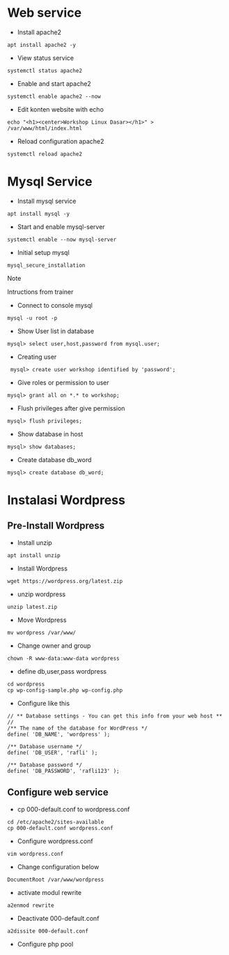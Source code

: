 # Web service
* Install apache2
``````
apt install apache2 -y
``````
* View status service
``````
systemctl status apache2
``````

* Enable and start apache2
``````
systemctl enable apache2 --now
``````
* Edit konten website with echo
``````
echo "<h1><center>Workshop Linux Dasar></h1>" > /var/www/html/index.html
``````
* Reload configuration apache2
``````
systemctl reload apache2
``````
# Mysql Service
* Install mysql service
``````
apt install mysql -y
``````
* Start and enable mysql-server
``````
systemctl enable --now mysql-server
``````
* Initial setup mysql
``````
mysql_secure_installation
``````
>[!NOTE]
> Intructions from trainer

* Connect to console mysql
``````
mysql -u root -p
``````
* Show User list in database
``````
mysql> select user,host,password from mysql.user; 
``````
* Creating user
``````
 mysql> create user workshop identified by 'password';
``````
* Give roles or permission to user
``````
mysql> grant all on *.* to workshop;
``````
* Flush privileges after give permission
``````
mysql> flush privileges;
``````
* Show database in host
``````
mysql> show databases; 
``````
* Create database db_word
``````
mysql> create database db_word;
``````

# Instalasi Wordpress
## Pre-Install Wordpress
* Install unzip
```
apt install unzip
```
* Install Wordpress
```
wget https://wordpress.org/latest.zip
```
* unzip wordpress
```
unzip latest.zip
```
* Move Wordpress 
```
mv wordpress /var/www/
```
* Change owner and group
```
chown -R www-data:www-data wordpress
```
* define db,user,pass wordpress
```
cd wordpress
cp wp-config-sample.php wp-config.php
```
* Configure like this
```
// ** Database settings - You can get this info from your web host ** //
/** The name of the database for WordPress */
define( 'DB_NAME', 'wordpress' );

/** Database username */
define( 'DB_USER', 'rafli' );

/** Database password */
define( 'DB_PASSWORD', 'rafli123' );
```
## Configure web service
* cp 000-default.conf to wordpress.conf
```
cd /etc/apache2/sites-available
cp 000-default.conf wordpress.conf
```
* Configure wordpress.conf
```
vim wordpress.conf
```
* Change configuration below
```
DocumentRoot /var/www/wordpress
```
* activate modul rewrite
```
a2enmod rewrite
```
* Deactivate 000-default.conf
```
a2dissite 000-default.conf
```
* Configure php pool
```

